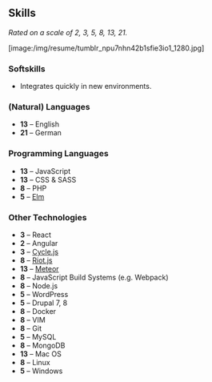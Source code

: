 ## Skills

_Rated on a scale of 2, 3, 5, 8, 13, 21._

[image:/img/resume/tumblr_npu7nhn42b1sfie3io1_1280.jpg]

### Softskills

* Integrates quickly in new environments.

### (Natural) Languages

* **13** – English
* **21** – German

### Programming Languages

* **13** – JavaScript
* **13** – CSS & SASS
* **8** – PHP
* **5** – [Elm](elm-lang.org)

### Other Technologies

* **3** – React
* **2** – Angular
* **3** – [Cycle.js](http://cycle.js.org/)
* **8** – [Riot.js](riotjs.com)
* **13** – [Meteor](meteor.com)
* **8** – JavaScript Build Systems (e.g. Webpack)
* **8** – Node.js
* **5** – WordPress
* **5** – Drupal 7, 8
* **8** – Docker
* **8** – VIM
* **8** – Git
* **5** – MySQL
* **8** – MongoDB
* **13** – Mac OS
* **8** – Linux
* **5** – Windows

